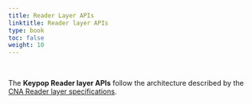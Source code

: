 ```yaml
---
title: Reader Layer APIs
linktitle: Reader layer APIs
type: book
toc: false
weight: 10
---
```


<br>

The **Keypop Reader layer APIs** follow the architecture described by the 
[CNA Reader layer specifications](https://terminal-api.calypsonet.org/specifications/reader-layer/).